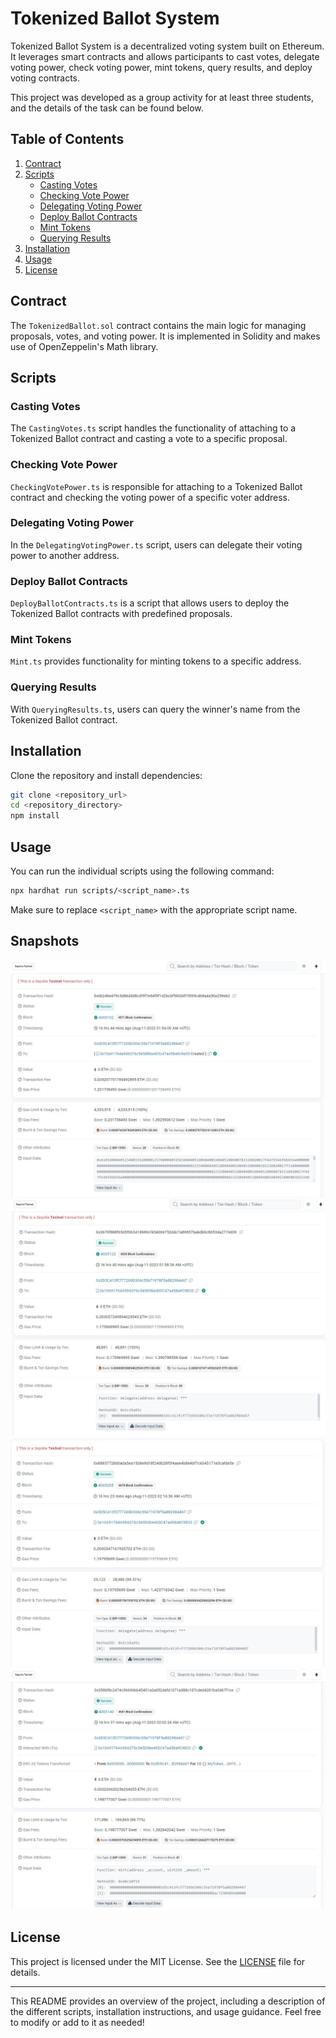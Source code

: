 # Tokenized Ballot System

Tokenized Ballot System is a decentralized voting system built on Ethereum. It leverages smart contracts and allows participants to cast votes, delegate voting power, check voting power, mint tokens, query results, and deploy voting contracts.

This project was developed as a group activity for at least three students, and the details of the task can be found below.

## Table of Contents

1. [Contract](#contract)
2. [Scripts](#scripts)
   - [Casting Votes](#casting-votes)
   - [Checking Vote Power](#checking-vote-power)
   - [Delegating Voting Power](#delegating-voting-power)
   - [Deploy Ballot Contracts](#deploy-ballot-contracts)
   - [Mint Tokens](#mint-tokens)
   - [Querying Results](#querying-results)
3. [Installation](#installation)
4. [Usage](#usage)
5. [License](#license)

## Contract

The `TokenizedBallot.sol` contract contains the main logic for managing proposals, votes, and voting power. It is implemented in Solidity and makes use of OpenZeppelin's Math library.

## Scripts

### Casting Votes

The `CastingVotes.ts` script handles the functionality of attaching to a Tokenized Ballot contract and casting a vote to a specific proposal.

### Checking Vote Power

`CheckingVotePower.ts` is responsible for attaching to a Tokenized Ballot contract and checking the voting power of a specific voter address.

### Delegating Voting Power

In the `DelegatingVotingPower.ts` script, users can delegate their voting power to another address.

### Deploy Ballot Contracts

`DeployBallotContracts.ts` is a script that allows users to deploy the Tokenized Ballot contracts with predefined proposals.

### Mint Tokens

`Mint.ts` provides functionality for minting tokens to a specific address.

### Querying Results

With `QueryingResults.ts`, users can query the winner's name from the Tokenized Ballot contract.

## Installation

Clone the repository and install dependencies:

```bash
git clone <repository_url>
cd <repository_directory>
npm install
```

## Usage

You can run the individual scripts using the following command:

```bash
npx hardhat run scripts/<script_name>.ts
```

Make sure to replace `<script_name>` with the appropriate script name.

## Snapshots

![Contract creation](snapshots/contract%20creation.jpg)
![Delegate](snapshots/delegate.jpg)
![Delegate 2](snapshots/delegate2.jpg)
![Mint](snapshots/mint.jpg)

## License

This project is licensed under the MIT License. See the [LICENSE](LICENSE) file for details.

---

This README provides an overview of the project, including a description of the different scripts, installation instructions, and usage guidance. Feel free to modify or add to it as needed!
